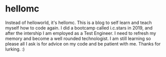 # hellomc
Instead of helloworld, it's hellomc. This is a blog to self learn and teach myself how to code again. I did a bootcamp called i.c.stars in 2019, and after the intership I am employed as a Test Engineer. I need to refresh my memory and become a well rounded technologist. I am still learning so please all I ask is for advice on my code and be patient with me. Thanks for lurking. :) 
